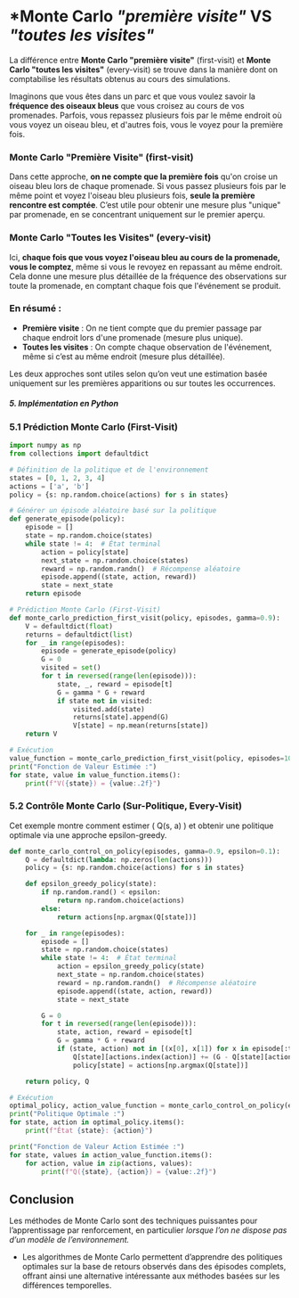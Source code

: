 # *Monte Carlo *"première visite"* VS *"toutes les visites"*

La différence entre **Monte Carlo "première visite"** (first-visit) et **Monte Carlo "toutes les visites"** (every-visit) se trouve dans la manière dont on comptabilise les résultats obtenus au cours des simulations.

Imaginons que vous êtes dans un parc et que vous voulez savoir la **fréquence des oiseaux bleus** que vous croisez au cours de vos promenades. Parfois, vous repassez plusieurs fois par le même endroit où vous voyez un oiseau bleu, et d'autres fois, vous le voyez pour la première fois.

### Monte Carlo "Première Visite" (first-visit)
Dans cette approche, **on ne compte que la première fois** qu'on croise un oiseau bleu lors de chaque promenade. Si vous passez plusieurs fois par le même point et voyez l'oiseau bleu plusieurs fois, **seule la première rencontre est comptée**. C’est utile pour obtenir une mesure plus "unique" par promenade, en se concentrant uniquement sur le premier aperçu.

### Monte Carlo "Toutes les Visites" (every-visit)
Ici, **chaque fois que vous voyez l'oiseau bleu au cours de la promenade, vous le comptez**, même si vous le revoyez en repassant au même endroit. Cela donne une mesure plus détaillée de la fréquence des observations sur toute la promenade, en comptant chaque fois que l'événement se produit.

### En résumé :
- **Première visite** : On ne tient compte que du premier passage par chaque endroit lors d'une promenade (mesure plus unique).
- **Toutes les visites** : On compte chaque observation de l'événement, même si c’est au même endroit (mesure plus détaillée).

Les deux approches sont utiles selon qu’on veut une estimation basée uniquement sur les premières apparitions ou sur toutes les occurrences.

##### 5. Implémentation en Python

### 5.1 Prédiction Monte Carlo (First-Visit)

```python
import numpy as np
from collections import defaultdict

# Définition de la politique et de l'environnement
states = [0, 1, 2, 3, 4]
actions = ['a', 'b']
policy = {s: np.random.choice(actions) for s in states}

# Générer un épisode aléatoire basé sur la politique
def generate_episode(policy):
    episode = []
    state = np.random.choice(states)
    while state != 4:  # État terminal
        action = policy[state]
        next_state = np.random.choice(states)
        reward = np.random.randn()  # Récompense aléatoire
        episode.append((state, action, reward))
        state = next_state
    return episode

# Prédiction Monte Carlo (First-Visit)
def monte_carlo_prediction_first_visit(policy, episodes, gamma=0.9):
    V = defaultdict(float)
    returns = defaultdict(list)
    for _ in range(episodes):
        episode = generate_episode(policy)
        G = 0
        visited = set()
        for t in reversed(range(len(episode))):
            state, _, reward = episode[t]
            G = gamma * G + reward
            if state not in visited:
                visited.add(state)
                returns[state].append(G)
                V[state] = np.mean(returns[state])
    return V

# Exécution
value_function = monte_carlo_prediction_first_visit(policy, episodes=1000)
print("Fonction de Valeur Estimée :")
for state, value in value_function.items():
    print(f"V({state}) = {value:.2f}")
```

### 5.2 Contrôle Monte Carlo (Sur-Politique, Every-Visit)

Cet exemple montre comment estimer \( Q(s, a) \) et obtenir une politique optimale via une approche epsilon-greedy.

```python
def monte_carlo_control_on_policy(episodes, gamma=0.9, epsilon=0.1):
    Q = defaultdict(lambda: np.zeros(len(actions)))
    policy = {s: np.random.choice(actions) for s in states}

    def epsilon_greedy_policy(state):
        if np.random.rand() < epsilon:
            return np.random.choice(actions)
        else:
            return actions[np.argmax(Q[state])]

    for _ in range(episodes):
        episode = []
        state = np.random.choice(states)
        while state != 4:  # État terminal
            action = epsilon_greedy_policy(state)
            next_state = np.random.choice(states)
            reward = np.random.randn()  # Récompense aléatoire
            episode.append((state, action, reward))
            state = next_state

        G = 0
        for t in reversed(range(len(episode))):
            state, action, reward = episode[t]
            G = gamma * G + reward
            if (state, action) not in [(x[0], x[1]) for x in episode[:t]]:
                Q[state][actions.index(action)] += (G - Q[state][actions.index(action)]) / len(episode)
                policy[state] = actions[np.argmax(Q[state])]

    return policy, Q

# Exécution
optimal_policy, action_value_function = monte_carlo_control_on_policy(episodes=1000)
print("Politique Optimale :")
for state, action in optimal_policy.items():
    print(f"État {state}: {action}")

print("Fonction de Valeur Action Estimée :")
for state, values in action_value_function.items():
    for action, value in zip(actions, values):
        print(f"Q({state}, {action}) = {value:.2f}")
```


## Conclusion

Les méthodes de Monte Carlo sont des techniques puissantes pour l’apprentissage par renforcement, en particulier *lorsque l’on ne dispose pas d’un modèle de l’environnement.*
- Les algorithmes de Monte Carlo permettent d’apprendre des politiques optimales sur la base de retours observés dans des épisodes complets, offrant ainsi une alternative intéressante aux méthodes basées sur les différences temporelles.



